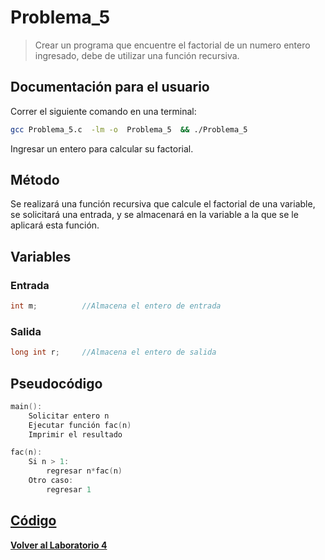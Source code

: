 #     Problema_5

> Crear un programa que encuentre el factorial de un numero entero ingresado, debe de utilizar una función recursiva.

##    Documentación para el usuario

Correr el siguiente comando en una terminal:

```bash
gcc Problema_5.c  -lm -o  Problema_5  && ./Problema_5
```

Ingresar un entero para calcular su factorial.

##    Método

Se realizará una función recursiva que calcule el factorial de una variable, se solicitará una entrada, y se almacenará en la variable a la que se le aplicará esta función.

##    Variables

###   Entrada

```c
int m;          //Almacena el entero de entrada
```

###   Salida

```c
long int r;     //Almacena el entero de salida
```

##    Pseudocódigo

```c
main():
    Solicitar entero n
    Ejecutar función fac(n)
    Imprimir el resultado

fac(n):
    Si n > 1:
        regresar n*fac(n)
    Otro caso:
        regresar 1
```

##    [Código](Problema_5.c)

**[Volver al Laboratorio 4](../../README.md)**
